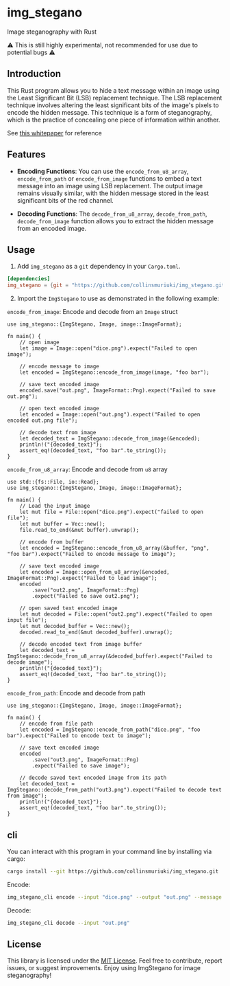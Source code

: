 # img_stegano
Image steganography with Rust

⚠️ This is still highly experimental, not recommended for use due to potential bugs ⚠️

## Introduction

This Rust program allows you to hide a text message within an image using the Least Significant Bit (LSB) replacement technique. The LSB replacement technique involves altering the least significant bits of the image's pixels to encode the hidden message. This technique is a form of steganography, which is the practice of concealing one piece of information within another.

See [this whitepaper](https://core.ac.uk/download/pdf/235050007.pdf) for reference

## Features

- **Encoding Functions**: You can use the `encode_from_u8_array`, `encode_from_path` or `encode_from_image` functions to embed a text message into an image using LSB replacement. The output image remains visually similar, with the hidden message stored in the least significant bits of the red channel.

- **Decoding Functions**: The `decode_from_u8_array`, `decode_from_path`, `decode_from_image` function allows you to extract the hidden message from an encoded image.

## Usage

1. Add `img_stegano` as a `git` dependency in your `Cargo.toml`.

```toml
[dependencies]
img_stegano = {git = "https://github.com/collinsmuriuki/img_stegano.git"}
```

2. Import the `ImgStegano` to use as demonstrated in the following example:

`encode_from_image`: Encode and decode from an `Image` struct

```rust,no_run
use img_stegano::{ImgStegano, Image, image::ImageFormat};

fn main() {
    // open image
    let image = Image::open("dice.png").expect("Failed to open image");

    // encode message to image
    let encoded = ImgStegano::encode_from_image(image, "foo bar");

    // save text encoded image
    encoded.save("out.png", ImageFormat::Png).expect("Failed to save out.png");

    // open text encoded image
    let encoded = Image::open("out.png").expect("Failed to open encoded out.png file");

    // decode text from image
    let decoded_text = ImgStegano::decode_from_image(&encoded);
    println!("{decoded_text}");
    assert_eq!(decoded_text, "foo bar".to_string());
}
```

`encode_from_u8_array`: Encode and decode from `u8` array

```rust,no_run
use std::{fs::File, io::Read};
use img_stegano::{ImgStegano, Image, image::ImageFormat};

fn main() {
    // Load the input image
    let mut file = File::open("dice.png").expect("failed to open file");
    let mut buffer = Vec::new();
    file.read_to_end(&mut buffer).unwrap();

    // encode from buffer
    let encoded = ImgStegano::encode_from_u8_array(&buffer, "png", "foo bar").expect("Failed to encode message to image");
    
    // save text encoded image
    let encoded = Image::open_from_u8_array(&encoded, ImageFormat::Png).expect("Failed to load image");
    encoded
        .save("out2.png", ImageFormat::Png)
        .expect("Failed to save out2.png");

    // open saved text encoded image
    let mut decoded = File::open("out2.png").expect("Failed to open input file");
    let mut decoded_buffer = Vec::new();
    decoded.read_to_end(&mut decoded_buffer).unwrap();

    // decode encoded text from image buffer
    let decoded_text = ImgStegano::decode_from_u8_array(&decoded_buffer).expect("Failed to decode image");
    println!("{decoded_text}");
    assert_eq!(decoded_text, "foo bar".to_string());
}
```

`encode_from_path`: Encode and decode from path

```rust,no_run
use img_stegano::{ImgStegano, Image, image::ImageFormat};

fn main() {
    // encode from file path
    let encoded = ImgStegano::encode_from_path("dice.png", "foo bar").expect("Failed to encode text to image");

    // save text encoded image
    encoded
        .save("out3.png", ImageFormat::Png)
        .expect("Failed to save image");

    // decode saved text encoded image from its path
    let decoded_text = ImgStegano::decode_from_path("out3.png").expect("Failed to decode text from image");
    println!("{decoded_text}");
    assert_eq!(decoded_text, "foo bar".to_string());
}
```

## cli

You can interact with this program in your command line by installing via cargo:

```sh
cargo install --git https://github.com/collinsmuriuki/img_stegano.git
```

Encode:

```sh
img_stegano_cli encode --input "dice.png" --output "out.png" --message "foo bar" --fmt "png"
```

Decode:

```sh
img_stegano_cli decode --input "out.png"
```

## License
This library is licensed under the [MIT License](./LICENSE). Feel free to contribute, report issues, or suggest improvements. Enjoy using ImgStegano for image steganography!